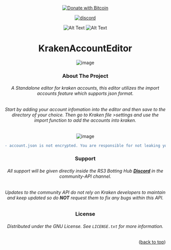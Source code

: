 
<!-- Jump to top ID, Center readme -->
<div id="top"></div>
<div align="center">
<!-- Social buttons -->

[![Donate with Bitcoin](https://en.cryptobadges.io/badge/small/39Gx1yco4GA9zbkSH8yAQU2HvYFHZ9C6Vk)](https://rskrakencommunity.github.io/KrakenCommunityPages/)

[![discord](https://img.shields.io/badge/Discord-7289DA?style=for-the-badge&logo=discord&logoColor=white)](https://discord.gg/AcQvydarPx)




<!-- PROJECT LOGO -->
  ![Alt Text](https://i.imgur.com/0ckQLhU.png)
 ![Alt Text](https://i.imgur.com/F7FXc6M.png)
   
<!-- PROJECT Name -->
# KrakenAccountEditor
![image](https://user-images.githubusercontent.com/2714425/163483929-0cf79f67-d02c-47d2-bec2-7a9e5ef7e37f.png)
<!-- ABOUT THE PROJECT -->
### About The Project
###### A Standalone editor for kraken accounts, this editor utilizes the import accounts feature which supports json format.

###### Start by adding your account infomation into the editor and then save to the directory of your choice. Then go to Kraken file >settings and use the import function to add the accounts into kraken. 

![image](https://user-images.githubusercontent.com/2714425/163486989-b4c6959b-763d-4e4c-817f-8fe295b94f3a.png)

```diff
- account.json is not encrypted. You are responsible for not leaking your accounts. Do not share your account.json with anyone.
```

<!-- Support -->
### Support
###### All support will be given directly inside the RS3 Botting Hub <a href="https://discord.gg/AcQvydarPx"><strong> Discord</strong></a>  in the community-API channel.  
###### Updates to the community API do not rely on Kraken developers to maintain and keep updated so do **NOT** request them to fix any bugs within this API.  

<!-- LICENSE -->
### License
###### Distributed under the GNU License. See `LICENSE.txt` for more information.

<!-- Jump to top button -->
<p align="right">(<a href="#top">back to top</a>)</p>
</div>
